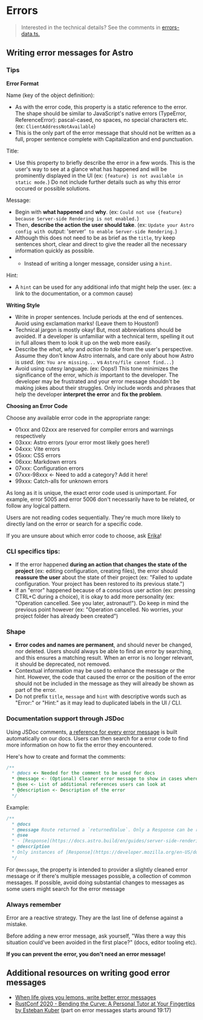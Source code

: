 # Errors

> Interested in the technical details? See the comments in [errors-data.ts.](./errors-data.ts)

## Writing error messages for Astro

### Tips
    
**Error Format**

Name (key of the object definition):
- As with the error code, this property is a static reference to the error. The shape should be similar to JavaScript's native errors (TypeError, ReferenceError): pascal-cased, no spaces, no special characters etc. (ex: `ClientAddressNotAvailable`)
- This is the only part of the error message that should not be written as a full, proper sentence complete with Capitalization and end punctuation.

Title:
- Use this property to briefly describe the error in a few words. This is the user's way to see at a glance what has happened and will be prominently displayed in the UI (ex: `{feature} is not available in static mode.`) Do not include further details such as why this error occured or possible solutions.

Message:
- Begin with **what happened** and **why**. (ex: `Could not use {feature} because Server⁠-⁠side Rendering is not enabled.`)
- Then, **describe the action the user should take**. (ex: `Update your Astro config with `output: 'server'` to enable Server⁠-⁠side Rendering.`)
- Although this does not need to be as brief as the `title`, try keep sentences short, clear and direct to give the reader all the necessary information quickly as possible.
- - Instead of writing a longer message, consider using a `hint`.

Hint:
- A `hint` can be used for any additional info that might help the user. (ex: a link to the documentation, or a common cause)

**Writing Style**
- Write in proper sentences. Include periods at the end of sentences. Avoid using exclamation marks! (Leave them to Houston!)
- Technical jargon is mostly okay! But, most abbreviations should be avoided. If a developer is unfamiliar with a technical term, spelling it out in full allows them to look it up on the web more easily.
- Describe the _what_, _why_ and _action to take_ from the user's perspective. Assume they don't know Astro internals, and care only about how  Astro is _used_. (ex: `You are missing...` vs `Astro/file cannot find...`)
- Avoid using cutesy language. (ex: Oops!) This tone minimizes the significance of the error, which _is_ important to the developer. The developer may be frustrated and your error message shouldn't be making jokes about their struggles. Only include words and phrases that help the developer **interpret the error** and **fix the problem**.

**Choosing an Error Code**

Choose any available error code in the appropriate range:
- 01xxx and 02xxx are reserved for compiler errors and warnings respectively
- 03xxx: Astro errors (your error most likely goes here!)
- 04xxx: Vite errors
- 05xxx: CSS errors
- 06xxx: Markdown errors
- 07xxx: Configuration errors
- 07xxx-98xxx <- Need to add a category? Add it here!
- 99xxx: Catch-alls for unknown errors

As long as it is unique, the exact error code used is unimportant. For example, error 5005 and error 5006 don't necessarily have to be related, or follow any logical pattern.

Users are not reading codes sequentially. They're much more likely to directly land on the error or search for a specific code.

If you are unsure about which error code to choose, ask [Erika](https://github.com/Princesseuh)!

### CLI specifics tips:
- If the error happened **during an action that changes the state of the project** (ex: editing configuration, creating files), the error should **reassure the user** about the state of their project (ex: "Failed to update configuration. Your project has been restored to its previous state.")
- If an "error" happened because of a conscious user action (ex: pressing CTRL+C during a choice), it is okay to add more personality (ex: "Operation cancelled. See you later, astronaut!"). Do keep in mind the previous point however (ex: "Operation cancelled. No worries, your project folder has already been created")

### Shape
- **Error codes and names are permanent**, and should never be changed, nor deleted. Users should always be able to find an error by searching, and this ensures a matching result. When an error is no longer relevant, it should be deprecated, not removed.
- Contextual information may be used to enhance the message or the hint. However, the code that caused the error or the position of the error should not be included in the message as they will already be shown as part of the error.
- Do not prefix `title`, `message` and `hint` with descriptive words such as "Error:" or "Hint:" as it may lead to duplicated labels in the UI / CLI.

### Documentation support through JSDoc

Using JSDoc comments, [a reference for every error message](https://docs.astro.build/en/reference/error-reference/) is built automatically on our docs. Users can then search for a error code to find more information on how to fix the error they encountered.

Here's how to create and format the comments:

```js
/**
  * @docs <- Needed for the comment to be used for docs
  * @message <- (Optional) Clearer error message to show in cases where the original one is too complex (ex: because of conditional messages)
  * @see <- List of additional references users can look at
  * @description <- Description of the error
  */
```
Example:
```js
/**
  * @docs
  * @message Route returned a `returnedValue`. Only a Response can be returned from Astro files.
  * @see
  * - [Response](https://docs.astro.build/en/guides/server-side-rendering/#response)
  * @description
  * Only instances of [Response](https://developer.mozilla.org/en-US/docs/Web/API/Response) can be returned inside Astro files.
  */
```

For `@message`, the property is intended to provider a slightly cleaned error message or if there's multiple messages possible, a collection of common messages. If possible, avoid doing substantial changes to messages as some users might search for the error message

### Always remember

Error are a reactive strategy. They are the last line of defense against a mistake.

Before adding a new error message, ask yourself, "Was there a way this situation could've been avoided in the first place?" (docs, editor tooling etc). 

**If you can prevent the error, you don't need an error message!**

## Additional resources on writing good error messages

- [When life gives you lemons, write better error messages](https://wix-ux.com/when-life-gives-you-lemons-write-better-error-messages-46c5223e1a2f)
- [RustConf 2020 - Bending the Curve: A Personal Tutor at Your Fingertips by Esteban Kuber](https://www.youtube.com/watch?v=Z6X7Ada0ugE) (part on error messages starts around 19:17)
